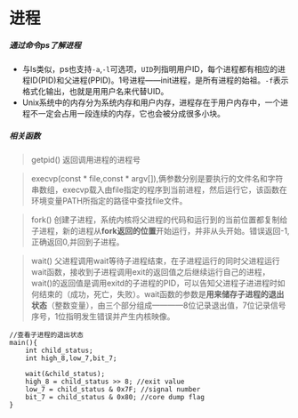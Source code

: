 # 进程

##### 通过命令ps了解进程
* 与ls类似，ps也支持`-a`,`-l`可选项，`UID`列指明用户ID，每个进程都有相应的进程ID(PID)和父进程(PPID)。1号进程——init进程，是所有进程的始祖。`-f`表示格式化输出，也就是用用户名来代替UID。
* Unix系统中的内存分为系统内存和用户内存，进程存在于用户内存中，一个进程不一定会占用一段连续的内存，它也会被分成很多小块。 



##### 相关函数
> getpid() 返回调用进程的进程号

> execvp(const * file,const * argv[]),俩参数分别是要执行的文件名和字符串数组，execvp载入由file指定的程序到当前进程，然后运行它，该函数在环境变量PATH所指定的路径中查找file文件。

> fork() 创建子进程，系统内核将父进程的代码和运行到的当前位置都复制给子进程，新的进程从**fork返回的位置**开始运行，并非从头开始。错误返回-1,正确返回0,并回到子进程。

> wait() 父进程调用wait等待子进程结束，在子进程运行的同时父进程运行wait函数，接收到子进程调用exit的返回值之后继续运行自己的进程，wait()的返回值是调用exitd的子进程的PID，可以告知父进程子进进程时如何结束的（成功，死亡，失败）。wait函数的参数是**用来储存子进程的退出状态**（整数变量），由三个部分组成————8位记录退出值，7位记录信号序号，1位指明发生错误并产生内核映像。

```
//查看子进程的退出状态
main(){
    int child_status;
    int high_8,low_7,bit_7;

    wait(&child_status);
    high_8 = child_status >> 8; //exit value
    low_7 = child_status & 0x7F; //signal number
    bit_7 = child_status & 0x80; //core dump flag
}
```